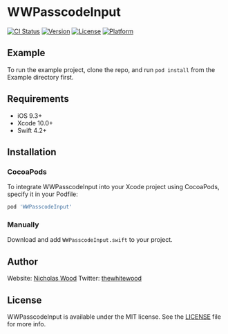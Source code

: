 # WWPasscodeInput

[![CI Status](https://img.shields.io/travis/nick@thewhitewood.com/WWPasscodeInput.svg?style=flat)](https://travis-ci.org/nick@thewhitewood.com/WWPasscodeInput)
[![Version](https://img.shields.io/cocoapods/v/WWPasscodeInput.svg?style=flat)](https://cocoapods.org/pods/WWPasscodeInput)
[![License](https://img.shields.io/cocoapods/l/WWPasscodeInput.svg?style=flat)](https://cocoapods.org/pods/WWPasscodeInput)
[![Platform](https://img.shields.io/cocoapods/p/WWPasscodeInput.svg?style=flat)](https://cocoapods.org/pods/WWPasscodeInput)

## Example

To run the example project, clone the repo, and run `pod install` from the Example directory first.

## Requirements

* iOS 9.3+
* Xcode 10.0+
* Swift 4.2+


## Installation

### CocoaPods

To integrate WWPasscodeInput into your Xcode project using CocoaPods, specify it in your Podfile:

```ruby
pod 'WWPasscodeInput'
```

### Manually

Download and add `WWPasscodeInput.swift` to your project.


## Author

Website: [Nicholas Wood](www.thewhitewood.com)
Twitter: [thewhitewood](https://twitter.com/thewhitewood)

## License

WWPasscodeInput is available under the MIT license. See the [LICENSE](https://github.com/thewhitewood/WWPasscodeInput/blob/master/LICENSE) file for more info.
